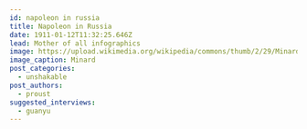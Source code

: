 ```yaml
---
id: napoleon in russia
title: Napoleon in Russia
date: 1911-01-12T11:32:25.646Z
lead: Mother of all infographics
image: https://upload.wikimedia.org/wikipedia/commons/thumb/2/29/Minard.png/1280px-Minard.png
image_caption: Minard
post_categories:
  - unshakable
post_authors:
  - proust
suggested_interviews:
  - guanyu
---
```

